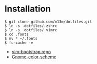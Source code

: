 # Installation

```
$ git clone github.com/m13m/dotfiles.git
$ ln -s .dotfiles/.zshrc
$ ln -s .dotfiles/.vimrc
$ cd .fonts
$ mv * ~/.fonts
$ fc-cache -v
```

* [vim-bootstrap repo](https://github.com/avelino/vim-bootstrap)
* [Gnome-color-scheme](http://mayccoll.github.io/Gogh/)
